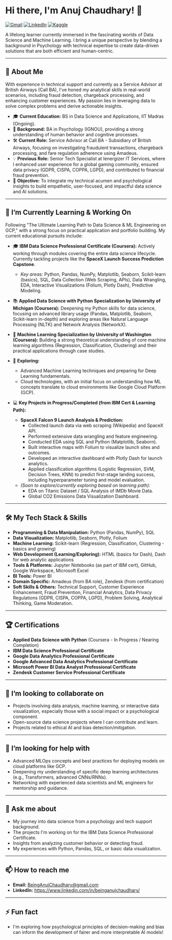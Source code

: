 # Hi there, I'm Anuj Chaudhary! 👋

<p align="left">
  <a href="mailto:BeingAnujChaudhary@gmail.com"><img src="https://img.shields.io/badge/Gmail-D14836?style=for-the-badge&logo=gmail&logoColor=white" alt="Gmail"/></a>
  <a href="https://www.linkedin.com/in/beinganujchaudhary/"><img src="https://img.shields.io/badge/LinkedIn-0077B5?style=for-the-badge&logo=linkedin&logoColor=white" alt="LinkedIn"/></a>
  <a href="https://www.kaggle.com/beinganujchaudhary"><img src="https://img.shields.io/badge/Kaggle-20BEFF?style=for-the-badge&logo=kaggle&logoColor=white" alt="Kaggle"/></a>
  </p>

A lifelong learner currently immersed in the fascinating worlds of Data Science and Machine Learning. I bring a unique perspective by blending a background in Psychology with technical expertise to create data-driven solutions that are both efficient and human-centric.

---

## 🔭 About Me

With experience in technical support and currently as a Service Advisor at British Airways (Call BA), I've honed my analytical skills in real-world scenarios, including fraud detection, chargeback processing, and enhancing customer experiences. My passion lies in leveraging data to solve complex problems and derive actionable insights.

* 🎓 **Current Education:** BS in Data Science and Applications, IIT Madras (Ongoing). 
* 🧠 **Background:** BA in Psychology (IGNOU), providing a strong understanding of human behavior and cognitive processes.
* 🛠️ **Current Role:** Service Advisor at Call BA - Subsidiary of British Airways, focusing on investigating fraudulent transactions, chargeback processing, and fare regulation adherence using Amadeus.
* 💡 **Previous Role:** Senior Tech Specialist at Ienergizer IT Services, where I enhanced user experience for a global gaming community, ensured data privacy (GDPR, CISPA, COPPA, LGPD), and contributed to financial fraud prevention.
* 🎯 **Objective:** To integrate my technical acumen and psychological insights to build empathetic, user-focused, and impactful data science and AI solutions.

---

## 🌱 I’m Currently Learning & Working On

Following "The Ultimate Learning Path to Data Science & ML Engineering on GCP," with a strong focus on practical application and portfolio building. My current educational pursuits include:

* 🎓 **IBM Data Science Professional Certificate (Coursera):** Actively working through modules covering the entire data science lifecycle. Currently tackling projects like the **SpaceX Launch Success Prediction Capstone**.
    * *Key areas:* Python, Pandas, NumPy, Matplotlib, Seaborn, Scikit-learn (basics), SQL, Data Collection (Web Scraping, APIs), Data Wrangling, EDA, Interactive Visualizations (Folium, Plotly Dash), Predictive Modeling.
* 📚 **Applied Data Science with Python Specialization by University of Michigan (Coursera):** Deepening my Python skills for data science, focusing on advanced library usage (Pandas, Matplotlib, Seaborn, Scikit-learn in-depth) and exploring areas like Natural Language Processing (NLTK) and Network Analysis (NetworkX).
* 🤖 **Machine Learning Specialization by University of Washington (Coursera):** Building a strong theoretical understanding of core machine learning algorithms (Regression, Classification, Clustering) and their practical applications through case studies.
* 🚀 **Exploring:**
    * Advanced Machine Learning techniques and preparing for Deep Learning fundamentals.
    * Cloud technologies, with an initial focus on understanding how ML concepts translate to cloud environments like Google Cloud Platform (GCP).

* 💻 **Key Projects in Progress/Completed (from IBM Cert & Learning Path):**
    * **SpaceX Falcon 9 Launch Analysis & Prediction:** 
        * Collected launch data via web scraping (Wikipedia) and SpaceX API.
        * Performed extensive data wrangling and feature engineering.
        * Conducted EDA using SQL and Python (Matplotlib, Seaborn).
        * Built interactive maps with Folium to visualize launch sites and outcomes.
        * Developed an interactive dashboard with Plotly Dash for launch analytics.
        * Applied classification algorithms (Logistic Regression, SVM, Decision Trees, KNN) to predict first-stage landing success, including hyperparameter tuning and model evaluation.
    * *(Soon to explore/currently exploring based on learning path):*
        * EDA on Titanic Dataset / SQL Analysis of IMDb Movie Data.
        * Global CO2 Emissions Data Visualization Dashboard.

---

## 🛠️ My Tech Stack & Skills

* **Programming & Data Manipulation:** Python (Pandas, NumPy), SQL
* **Data Visualization:** Matplotlib, Seaborn, Plotly, Folium
* **Machine Learning:** Scikit-learn (Regression, Classification, Clustering - basics and growing)
* **Web Development (Learning/Exploring):** HTML (basics for Dash), Dash for web analytic applications
* **Tools & Platforms:** Jupyter Notebooks (as part of IBM cert), GitHub, Google Workspace, Microsoft Excel
* **BI Tools:** Power BI
* **Domain Specific:** Amadeus (from BA role), Zendesk (from certification)
* **Soft Skills & Others:** Technical Support, Customer Experience Enhancement, Fraud Prevention, Financial Analytics, Data Privacy Regulations (GDPR, CISPA, COPPA, LGPD), Problem Solving, Analytical Thinking, Game Moderation.

---

## 🏆 Certifications

* **Applied Data Science with Python** (Coursera - In Progress / Nearing Completion)
* **IBM Data Science Professional Certificate** 
* **Google Data Analytics Professional Certificate**
* **Google Advanced Data Analytics Professional Certificate**
* **Microsoft Power BI Data Analyst Professional Certificate**
* **Zendesk Customer Service Professional Certificate**

---

## 👯 I’m looking to collaborate on

* Projects involving data analysis, machine learning, or interactive data visualization, especially those with a social impact or a psychological component.
* Open-source data science projects where I can contribute and learn.
* Projects related to ethical AI and bias detection/mitigation.

---

## 🤔 I’m looking for help with

* Advanced MLOps concepts and best practices for deploying models on cloud platforms like GCP.
* Deepening my understanding of specific deep learning architectures (e.g., Transformers, advanced CNNs/RNNs).
* Networking with experienced data scientists and ML engineers for mentorship and guidance.

---

## 💬 Ask me about

* My journey into data science from a psychology and tech support background.
* The projects I'm working on for the IBM Data Science Professional Certificate.
* Insights from analyzing customer behavior or detecting fraud.
* My experiences with Python, Pandas, SQL, or basic data visualization.

---

## 📫 How to reach me

* **Email:** BeingAnujChaudhary@gmail.com
* **LinkedIn:** https://www.linkedin.com/in/beinganujchaudhary/
---

## ⚡ Fun fact
* I'm exploring how psychological principles of decision-making and bias can inform the development of fairer and more interpretable AI models!
